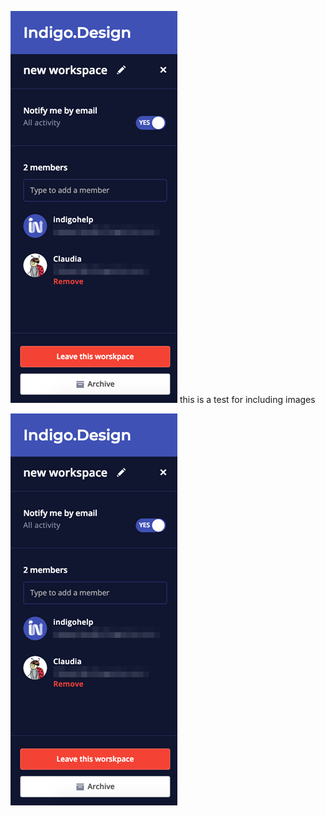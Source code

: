 ![][img-1]
this is a test for including images

<img class="responsive-img" src="../images/workspaces_4.png" srcset="../images/workspaces_4@2x.png 2x" />

[img-1]: ../images/workspaces_4.png

